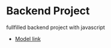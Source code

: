 # Backend Project

fullfilled backend project with javascript

- [Model link](https://app.eraser.io/workspace/v1J8FvDK5r1KWaSY8pZk?origin=share)